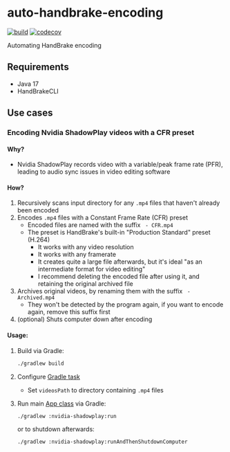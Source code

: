 # auto-handbrake-encoding

[![build](https://github.com/wilmol/auto-handbrake-encoding/workflows/build/badge.svg?event=push)](https://github.com/wilmol/auto-handbrake-encoding/actions?query=workflow%3Abuild)
[![codecov](https://codecov.io/gh/wilmol/auto-handbrake-encoding/branch/main/graph/badge.svg)](https://codecov.io/gh/wilmol/auto-handbrake-encoding)

Automating HandBrake encoding

## Requirements

- Java 17
- HandBrakeCLI

## Use cases

### Encoding Nvidia ShadowPlay videos with a CFR preset

#### Why?

- Nvidia ShadowPlay records video with a variable/peak frame rate (PFR), leading to audio sync issues in video editing software

#### How?

1. Recursively scans input directory for any `.mp4` files that haven't already been encoded
2. Encodes `.mp4` files with a Constant Frame Rate (CFR) preset
    - Encoded files are named with the suffix ` - CFR.mp4`
    - The preset is HandBrake's built-in "Production Standard" preset (H.264)
      - It works with any video resolution
      - It works with any framerate
      - It creates quite a large file afterwards, but it's ideal "as an intermediate format for video editing"
      - I recommend deleting the encoded file after using it, and retaining the original archived file
3. Archives original videos, by renaming them with the suffix ` - Archived.mp4`
    - They won't be detected by the program again, if you want to encode again, remove this suffix first
4. (optional) Shuts computer down after encoding

#### Usage:

1. Build via Gradle:
   ```bash
   ./gradlew build
   ```

2. Configure [Gradle task](nvidia-shadowplay/build.gradle)
    - Set `videosPath` to directory containing `.mp4` files


3. Run main [App class](nvidia-shadowplay/src/main/java/com/wilmol/handbrake/nvidia/shadowplay/App.java) via Gradle:
   ```bash
   ./gradlew :nvidia-shadowplay:run
   ```
   or to shutdown afterwards:
   ```bash
   ./gradlew :nvidia-shadowplay:runAndThenShutdownComputer
   ```
